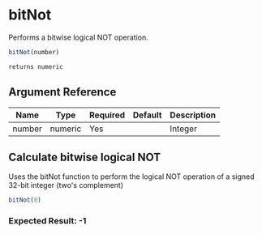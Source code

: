 # bitNot

Performs a bitwise logical NOT operation.

```javascript
bitNot(number)
```

```javascript
returns numeric
```

## Argument Reference

| Name | Type | Required | Default | Description |
| --- | --- | --- | --- | --- |
| number | numeric | Yes |  | Integer |

## Calculate bitwise logical NOT

Uses the bitNot function to perform the logical NOT operation of a signed 32-bit integer (two's complement)

```javascript
bitNot(0)
```

### Expected Result: -1
